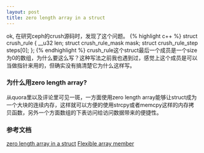 ```yaml
---
layout: post
title: zero length array in a struct
---
```


ok, 在研究ceph的crush源码时，发现了这个问题。
{% highlight c++ %}
struct crush_rule {
        __u32 len;
        struct crush_rule_mask mask;
        struct crush_rule_step steps[0];
};
{% endhighlight %}
crush_rule这个struct最后一个成员是一个size为0的数组，为什么要这么写？这种写法之前我也遇到过，感觉上这个成员是可以当做指针来用的，但确实没有搞清楚它为什么这样写。

### 为什么用zero length array?
从quora里以及评论里可见一斑，一方面使用zero length array能够让struct成为一个大块的连续内存，这样就可以方便的使用strcpy或者memcpy这样的内存拷贝函数，另外一个方面数组的下表访问给访问数据带来的便捷性。

### 参考文档
[zero length array in a struct](https://www.quora.com/What-is-the-advantage-of-using-zero-length-arrays-in-C)
[Flexible array member](https://en.wikipedia.org/wiki/Flexible_array_member)

